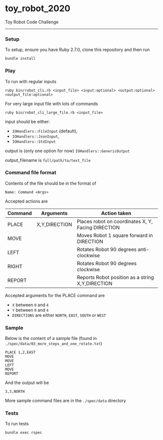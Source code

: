# toy_robot_2020
Toy Robot Code Challenge

---
### Setup
To setup, ensure you have Ruby 2.7.0, clone this repository and then run

    bundle install

### Play
To run with regular inputs

    ruby bin/robot_cli.rb <input_file> <input:optional> <output:optional> <output_file:optional>

For very large input file with lots of commands

    ruby bin/robot_cli_large_file.rb <input_file>

input should be either:
- `IOHandlers::FileInput` (default),
- `IOHandlers::JsonInput`,
- `IOHandlers::StdInput`

output is (only one option for now) `IOHandlers::GenericOutput`

output_filename is `full/path/to/text_file`

### Command file format
Contents of the file should be in the format of

    Name: Command <Args>

Accepted actions are

| Command | Arguments    | Action taken |
|---------|--------------|--------------|
|PLACE    | X,Y,DIRECTION | Places robot on coordinates X, Y, Facing DIRECTION|
|MOVE     |  | Moves Robot 1 square forward in DIRECTION |
|LEFT     |  | Rotates Robot 90 degrees anti-clockwise |
|RIGHT    |  | Rotates Robot 90 degrees clockwise |
|REPORT   |  | Reports Robot position as a string X,Y,DIRECTION|

Accepted arguments for the PLACE command are
- `X` between `0` and `4`
- `Y` between `0` and `4`
- `DIRECTIONS` are either `NORTH`, `EAST`, `SOUTH` or `WEST`

### Sample
Below is the content of a sample file (found in `./spec/data/03_more_steps_and_one_rotate.txt`)

    PLACE 1,2,EAST
    MOVE
    MOVE
    LEFT
    MOVE
    REPORT

And the output will be

    3,3,NORTH

More sample command files are in the `./spec/data` directory

### Tests
To run tests

    bundle exec rspec
